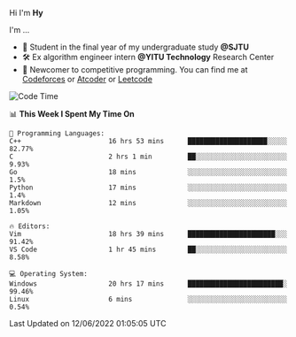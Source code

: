 Hi I'm **Hy**

I'm ...
- 📖 Student in the final year of my undergraduate study **@SJTU**
- 🛠️ Ex algorithm engineer intern **@YITU Technology** Research Center
- 🏅 Newcomer to competitive programming. You can find me at [Codeforces](https://codeforces.com/profile/Hy3) or [Atcoder](https://atcoder.jp/users/Hy3) or [Leetcode](https://leetcode-cn.com/u/_hy3/)


<!--START_SECTION:waka-->
![Code Time](http://img.shields.io/badge/Code%20Time-0%20secs-blue)

📊 **This Week I Spent My Time On** 

```text
💬 Programming Languages: 
C++                      16 hrs 53 mins      ████████████████████░░░░░   82.77% 
C                        2 hrs 1 min         ██░░░░░░░░░░░░░░░░░░░░░░░   9.93% 
Go                       18 mins             ░░░░░░░░░░░░░░░░░░░░░░░░░   1.5% 
Python                   17 mins             ░░░░░░░░░░░░░░░░░░░░░░░░░   1.4% 
Markdown                 12 mins             ░░░░░░░░░░░░░░░░░░░░░░░░░   1.05%

🔥 Editors: 
Vim                      18 hrs 39 mins      ██████████████████████░░░   91.42% 
VS Code                  1 hr 45 mins        ██░░░░░░░░░░░░░░░░░░░░░░░   8.58%

💻 Operating System: 
Windows                  20 hrs 17 mins      ████████████████████████░   99.46% 
Linux                    6 mins              ░░░░░░░░░░░░░░░░░░░░░░░░░   0.54%

```


 Last Updated on 12/06/2022 01:05:05 UTC
<!--END_SECTION:waka-->

